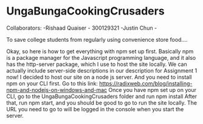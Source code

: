 # UngaBungaCookingCrusaders

Collaborators:
-Rishaad Quaiser - 300129321
-Justin Chun - 


To save college students from regularly using convenience store food....



Okay, so here is how to get everything with npm set up first.
Basically npm is a package manager for the Javascript programming language, and it also has the http-server package, which I use to host the site locally. 
We can actually include server-side descriptions in our description for Assignment 1 now! 
I decided to host our site on a node js server. And you need to install npm on your CLI first.
Go to this link: https://radixweb.com/blog/installing-npm-and-nodejs-on-windows-and-mac
Once you have npm set up on your CLI, go to the UngaBungaCookingCrusaders folder and run npm install
After that, run npm start, and you should be good to go to run the site locally. The URL you need to go to will be logged in the console when you start the server.

